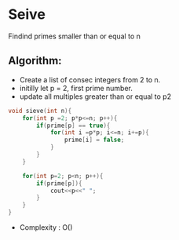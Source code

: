 # Seive
Findind primes smaller than or equal to n
## Algorithm:
* Create a list of consec integers from 2 to n.
* initilly let p = 2, first prime number.
* update all multiples greater than or equal to p2 

```c++
void sieve(int n){
	for(int p =2; p*p<=n; p++){
		if(prime[p] == true){
			for(int i =p*p; i<=n; i+=p){
				prime[i] = false;
			}
		}
	}

	for(int p=2; p<n; p++){
		if(prime[p]){
			cout<<p<<" ";
		}
	}
}
```

* Complexity : O()
